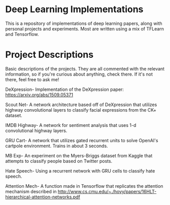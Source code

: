 # Deep Learning Implementations
This is a repository of implementations of deep learning papers, along with personal projects and experiments. Most are written
using a mix of TFLearn and Tensorflow. 

# Project Descriptions
Basic descriptions of the projects. They are all commented with the relevant information, so if you're curious about anything, check there. If it's not there, feel free to ask me!

DeXpression- Implementation of the DeXpression paper: https://arxiv.org/abs/1509.05371
	
Scout Net- A network architecture based off of DeXpression that utilizes highway convolutional layers to classify facial expressions from the CK+ dataset.
	
IMDB Highway- A network for sentiment analysis that uses 1-d convolutional highway layers.

GRU Cart- A network that utilizes gated recurrent units to solve OpenAI's cartpole environment. Trains in about 3 seconds.

MB Exp- An experiment on the Myers-Briggs dataset from Kaggle that attempts to classify people based on Twitter posts.

Hate Speech- Using a recurrent network with GRU cells to classify hate speech.

Attention Mech- A function made in Tensorflow that replicates the attention mechanism described in http://www.cs.cmu.edu/~./hovy/papers/16HLT-hierarchical-attention-networks.pdf


